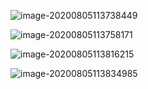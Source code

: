 ![image-20200805113738449](assets/README/image-20200805113738449.png)

![image-20200805113758171](assets/README/image-20200805113758171.png)

![image-20200805113816215](assets/README/image-20200805113816215.png)

![image-20200805113834985](assets/README/image-20200805113834985.png)



